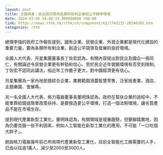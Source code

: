 ```yaml
---
layout: post
title: 全國兩會｜民企認同需為各類所有制企業創公平競爭環境
date: 2024-03-05 18:48:19.000000000 +08:00
link: https://news.rthk.hk/rthk/ch/component/k2/1743232-20240305.htm
categories: rthk
---
```


總理李強的政府工作報告提到，國有企業、民營企業、外資企業都是現代化建設的重要力量，要為各類所有制企業，創造公平競爭及發展的良好環境。

全國人大代表、月星集團董事長丁佐宏認為，有關內容提出對民企及國企一視同仁，有關論述令民營企業更有幹勁和信心。至於民企近年營銷環境有否受到限制，丁佐宏不認同此講法，指近年工作膽子更大，對中國經濟更有信心。

月星集團為一家內地民營綜合企業，業務範圍涵蓋智慧零售、泛家居產業、酒店、主題樂園、會展等。

另一名全國人大代表、格力電器董事長董明珠認為，政府在幫扶企業的過程中，不能單靠給錢或簡單政策扶持，是要營造更公平環境，打造一個法制環境，讓劣質產品不能在市場生存。

提到現代產業新型工業化，董明珠認為，有關領域是發展趨勢，但要腳踏實地，因為仍要克服一些不利因素，例如人工智能在新型工業化的應用，不可能「一口吃個大胖子」。

她說格力電器幾年前已布局現代產業新型工業化，目前全智能化工廠需要的人手，已由以往逾1萬人，減少至2000至3000人。
